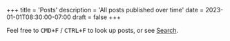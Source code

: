 +++
title = 'Posts'
description = 'All posts published over time'
date = 2023-01-01T08:30:00-07:00
draft = false
+++

Feel free to <kbd>CMD+F</kbd> / <kbd>CTRL+F</kbd> to look up posts, or see [Search](/search).